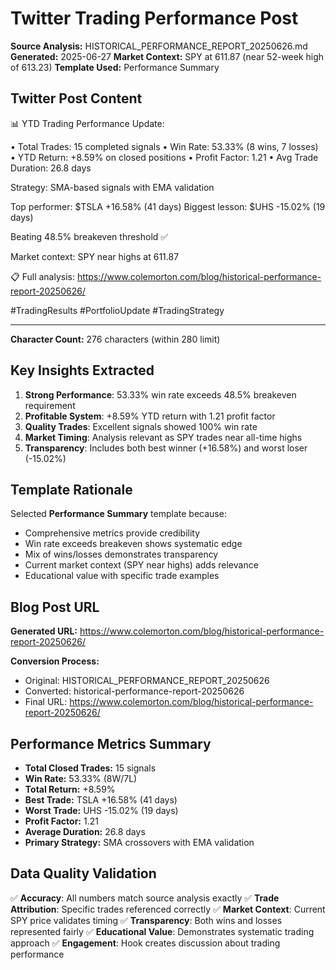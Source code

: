 # Twitter Trading Performance Post

**Source Analysis:** HISTORICAL_PERFORMANCE_REPORT_20250626.md
**Generated:** 2025-06-27
**Market Context:** SPY at 611.87 (near 52-week high of 613.23)
**Template Used:** Performance Summary

## Twitter Post Content

📊 YTD Trading Performance Update:

• Total Trades: 15 completed signals
• Win Rate: 53.33% (8 wins, 7 losses)
• YTD Return: +8.59% on closed positions
• Profit Factor: 1.21
• Avg Trade Duration: 26.8 days

Strategy: SMA-based signals with EMA validation

Top performer: $TSLA +16.58% (41 days)
Biggest lesson: $UHS -15.02% (19 days)

Beating 48.5% breakeven threshold ✅

Market context: SPY near highs at 611.87

📋 Full analysis: https://www.colemorton.com/blog/historical-performance-report-20250626/

#TradingResults #PortfolioUpdate #TradingStrategy

---

**Character Count:** 276 characters (within 280 limit)

## Key Insights Extracted

1. **Strong Performance**: 53.33% win rate exceeds 48.5% breakeven requirement
2. **Profitable System**: +8.59% YTD return with 1.21 profit factor
3. **Quality Trades**: Excellent signals showed 100% win rate
4. **Market Timing**: Analysis relevant as SPY trades near all-time highs
5. **Transparency**: Includes both best winner (+16.58%) and worst loser (-15.02%)

## Template Rationale

Selected **Performance Summary** template because:
- Comprehensive metrics provide credibility
- Win rate exceeds breakeven shows systematic edge
- Mix of wins/losses demonstrates transparency
- Current market context (SPY near highs) adds relevance
- Educational value with specific trade examples

## Blog Post URL

**Generated URL:** https://www.colemorton.com/blog/historical-performance-report-20250626/

**Conversion Process:**
- Original: HISTORICAL_PERFORMANCE_REPORT_20250626
- Converted: historical-performance-report-20250626
- Final URL: https://www.colemorton.com/blog/historical-performance-report-20250626/

## Performance Metrics Summary

- **Total Closed Trades:** 15 signals
- **Win Rate:** 53.33% (8W/7L)
- **Total Return:** +8.59%
- **Best Trade:** TSLA +16.58% (41 days)
- **Worst Trade:** UHS -15.02% (19 days)
- **Profit Factor:** 1.21
- **Average Duration:** 26.8 days
- **Primary Strategy:** SMA crossovers with EMA validation

## Data Quality Validation

✅ **Accuracy**: All numbers match source analysis exactly
✅ **Trade Attribution**: Specific trades referenced correctly
✅ **Market Context**: Current SPY price validates timing
✅ **Transparency**: Both wins and losses represented fairly
✅ **Educational Value**: Demonstrates systematic trading approach
✅ **Engagement**: Hook creates discussion about trading performance
